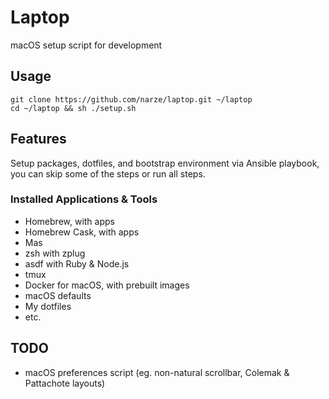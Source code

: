 # Laptop
macOS setup script for development

## Usage
```shell
git clone https://github.com/narze/laptop.git ~/laptop
cd ~/laptop && sh ./setup.sh
```

## Features
Setup packages, dotfiles, and bootstrap environment via Ansible playbook, you can skip some of the steps or run all steps.

### Installed Applications & Tools
- Homebrew, with apps
- Homebrew Cask, with apps
- Mas
- zsh with zplug
- asdf with Ruby & Node.js
- tmux
- Docker for macOS, with prebuilt images
- macOS defaults
- My dotfiles
- etc.

## TODO
- macOS preferences script (eg. non-natural scrollbar, Colemak & Pattachote layouts)
